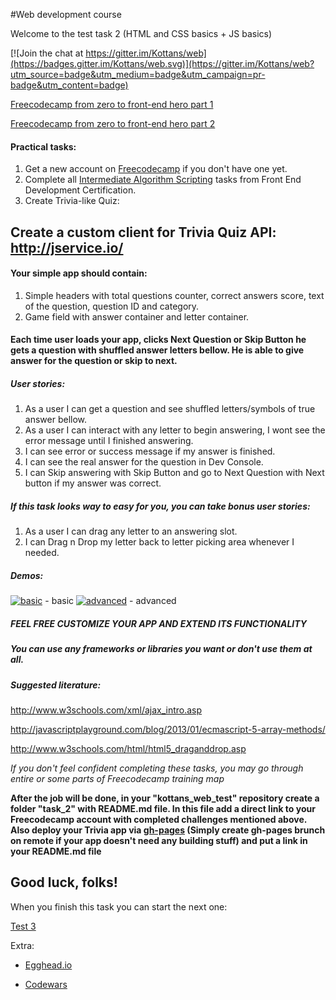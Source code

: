 #Web development course

Welcome to the test task 2 (HTML and CSS basics + JS basics)

[![Join the chat at https://gitter.im/Kottans/web](https://badges.gitter.im/Kottans/web.svg)](https://gitter.im/Kottans/web?utm_source=badge&utm_medium=badge&utm_campaign=pr-badge&utm_content=badge)

[Freecodecamp from zero to front-end hero part 1](https://medium.freecodecamp.com/from-zero-to-front-end-hero-part-1-7d4f7f0bff02#.p2dm4ggy5)

[Freecodecamp from zero to front-end hero part 2](https://medium.freecodecamp.com/from-zero-to-front-end-hero-part-2-adfa4824da9b#.3k5j0sy84)

#### Practical tasks:

1. Get a new account on [Freecodecamp](https://www.freecodecamp.com/) if you don't have one yet.
2. Complete all [Intermediate Algorithm Scripting](https://www.freecodecamp.com/map-aside#nested-collapseIntermediateAlgorithmScripting) tasks from Front End Development Certification.
3. Create Trivia-like Quiz:

## Create a custom client for Trivia Quiz API: http://jservice.io/

#### Your simple app should contain:

1. Simple headers with total questions counter, correct answers score, text of the question, question ID and category.
2. Game field with answer container and letter container.

#### Each time user loads your app, clicks Next Question or Skip Button he gets a question with shuffled answer letters bellow. He is able to give answer for the question or skip to next.

##### User stories:

1. As a user I can get a question and see shuffled letters/symbols of true answer bellow.
2. As a user I can interact with any letter to begin answering, I wont see the error message until I finished answering.
3. I can see error or success message if my answer is finished.
4. I can see the real answer for the question in Dev Console.
5. I can Skip answering with Skip Button and go to Next Question with Next button if my answer was correct.

##### If this task looks way to easy for you, you can take bonus user stories:

1. As a user I can drag any letter to an answering slot.
2. I can Drag n Drop my letter back to letter picking area whenever I needed.

##### Demos:

[![basic](http://img.youtube.com/vi/qsPQMgo3UVY/0.jpg)](https://youtu.be/qsPQMgo3UVY) - basic
[![advanced](http://img.youtube.com/vi/9jXLSOS7EwQ/0.jpg)](https://youtu.be/9jXLSOS7EwQ) - advanced

##### FEEL FREE CUSTOMIZE YOUR APP AND EXTEND ITS FUNCTIONALITY

##### You can use any frameworks or libraries you want or don't use them at all.

##### Suggested literature:

http://www.w3schools.com/xml/ajax_intro.asp

http://javascriptplayground.com/blog/2013/01/ecmascript-5-array-methods/ 

http://www.w3schools.com/html/html5_draganddrop.asp 


*If you don't feel confident completing these tasks, you may go through entire or some parts of Freecodecamp training map*

**After the job will be done, in your "kottans_web_test" repository create a folder "task_2" with README.md file. In this file add a direct link to your Freecodecamp account with completed challenges mentioned above. Also deploy your Trivia app via [gh-pages](http://blog.teamtreehouse.com/using-github-pages-to-host-your-website) (Simply create gh-pages brunch on remote if your app doesn't need any building stuff) and put a link in your README.md file**

## Good luck, folks!

When you finish this task you can start the next one:

[Test 3](https://github.com/Kottans/web/blob/master/README03.md)

Extra:

* [Egghead.io](https://egghead.io/technologies/js)

* [Codewars](www.codewars.com/r/6YJ8wA)
